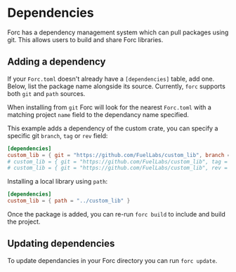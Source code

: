 # Dependencies

Forc has a dependency management system which can pull packages using git. This allows users to build and share Forc libraries.

## Adding a dependency

If your `Forc.toml` doesn't already have a `[dependencies]` table, add one. Below, list the package name alongside its source. Currently, `forc` supports both `git` and `path` sources.

When installing from `git` Forc will look for the nearest `Forc.toml` with a matching project `name` field to the dependancy name specified.

This example adds a dependency of the custom crate, you can specify a specific git `branch`, `tag` or `rev` field:

```toml
[dependencies]
custom_lib = { git = "https://github.com/FuelLabs/custom_lib", branch = "master" }
# custom_lib = { git = "https://github.com/FuelLabs/custom_lib", tag = "v0.0.1" }
# custom_lib = { git = "https://github.com/FuelLabs/custom_lib", rev = "87f80bdf323e2d64e213895d0a639ad468f4deff" }
```

Installing a local library using `path`:

```toml
[dependencies]
custom_lib = { path = "../custom_lib" }
```

Once the package is added, you can re-run `forc build` to include and build the project.

## Updating dependencies

To update dependancies in your Forc directory you can run `forc update`.
